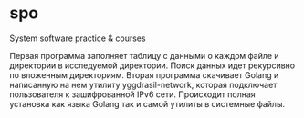 # spo
System software practice &amp; courses


Первая программа заполняет таблицу с данными о каждом файле и директории в исследуемой директории. Поиск данных идет рекурсивно по вложенным директориям.
Вторая программа скачивает Golang и написанную на нем утилиту yggdrasil-network, которая подключает пользователя к зашифрованной IPv6 сети. Происходит полная установка как языка Golang так и самой утилиты в системные файлы.
